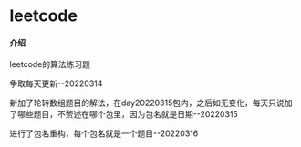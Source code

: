 # leetcode

#### 介绍

leetcode的算法练习题

争取每天更新--20220314

新加了轮转数组题目的解法，在day20220315包内，之后如无变化，每天只说加了哪些题目，不赘述在哪个包里，因为包名就是日期--20220315

进行了包名重构，每个包名就是一个题目--20220316
